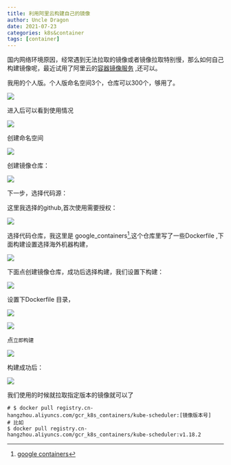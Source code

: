 ```yaml
---
title: 利用阿里云构建自己的镜像
author: Uncle Dragon
date: 2021-07-23
categories: k8s&container
tags: [container]
---
```


国内网络环境原因，经常遇到无法拉取的镜像或者镜像拉取特别慢，那么如何自己构建镜像呢，最近试用了阿里云的[容器镜像服务](https://cr.console.aliyun.com/cn-hangzhou/instances) ,还可以。

我用的个人版。个人版命名空间3个，仓库可以300个，够用了。



 ![](https://cdn.jsdelivr.net/gh/vinloong/imgchr@latest/notes/img/202201191050069.png)



进入后可以看到使用情况

 ![](https://cdn.jsdelivr.net/gh/vinloong/imgchr@latest/notes/img/202201191050197.png)



创建命名空间



 ![](https://cdn.jsdelivr.net/gh/vinloong/imgchr@latest/notes/img/202201191050373.png)

创建镜像仓库：



 ![](https://cdn.jsdelivr.net/gh/vinloong/imgchr@latest/notes/img/202201191050881.png)



下一步，选择代码源：

这里我选择的github,首次使用需要授权：



 ![](https://cdn.jsdelivr.net/gh/vinloong/imgchr@latest/notes/img/202201191051542.png)



选择代码仓库，我这里是 google_containers[^1],这个仓库里写了一些Dockerfile ,下面构建设置选择海外机器构建，

 ![](https://cdn.jsdelivr.net/gh/vinloong/imgchr@latest/notes/img/202201191051064.png)

下面点创建镜像仓库，成功后选择构建，我们设置下构建：

 ![](https://cdn.jsdelivr.net/gh/vinloong/imgchr@latest/notes/img/202201191052643.png)



设置下Dockerfile 目录，

 ![](https://cdn.jsdelivr.net/gh/vinloong/imgchr@latest/notes/img/202201191052725.png)



 ![](https://cdn.jsdelivr.net/gh/vinloong/imgchr@latest/notes/img/202201191052805.png)



点`立即构建`

 ![](https://cdn.jsdelivr.net/gh/vinloong/imgchr@latest/notes/img/202201191052487.png)

构建成功后：

 ![](https://cdn.jsdelivr.net/gh/vinloong/imgchr@latest/notes/img/202201191053170.png)



我们使用的时候就拉取指定版本的镜像就可以了



```shell
# $ docker pull registry.cn-hangzhou.aliyuncs.com/gcr_k8s_containers/kube-scheduler:[镜像版本号]
# 比如
$ docker pull registry.cn-hangzhou.aliyuncs.com/gcr_k8s_containers/kube-scheduler:v1.18.2
```




[^1]: [google containers](https://github.com/uncle-dragon/google_containers)